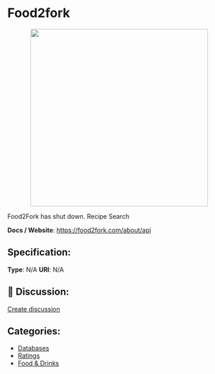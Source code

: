# Food2fork
<p align="center">
    <img width="400" src="https://raw.githubusercontent.com/apis-list/apis-list/main/apis/food2fork/logo_256x256.png" />
</p>

Food2Fork has shut down. Recipe Search

**Docs / Website**: https://food2fork.com/about/api

## Specification:
**Type**:  N/A 
**URI**:  N/A 

## 💬 Discussion:
[Create discussion](https://github.com/apis-list/apis-list/discussions/new)

## Categories:
- [Databases](https://github.com/apis-list/apis-list#databases)
- [Ratings](https://github.com/apis-list/apis-list#ratings)
- [Food & Drinks](https://github.com/apis-list/apis-list#food-and-drinks)



